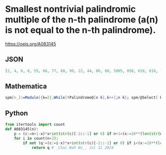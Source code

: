 # Smallest nontrivial palindromic multiple of the n\-th palindrome \(a\(n\) is not equal to the n\-th palindrome\)\.
https://oeis.org/A083145
## JSON
```JSON
[2, 4, 6, 8, 55, 66, 77, 88, 99, 22, 44, 66, 88, 5005, 858, 616, 616, 1881, 202, 222, 242, 262, 282, 1661, 1771, 1881, 1991, 19291, 404, 424, 444, 464, 484, 2772, 2882, 2992, 27072, 29492, 606, 626, 646, 666, 686, 3883, 3993, 37673, 38683, 14541, 808, 828]
```
## Mathematica
```Mathematica
spm[n_]:=Module[{k=2},While[!PalindromeQ[n k],k++];n k]; spm/@Select[ Range[ 500],PalindromeQ] (* _Harvey P. Dale_, Aug 01 2021 *)
```
## Python
```Python
from itertools import count
def A083145(n):
    p = (c:=n+1-x)*x+int(str(c)[-2::-1] or 0) if n+1<(x:=10**(len(str(n+1>>1))-1))+(y:=10*x) else (c:=n+1-y)*y+int(str(c)[::-1] or 0)
    for i in count(n+2):
        if not (q:=(c:=i-x)*x+int(str(c)[-2::-1] or 0) if i<(x:=10**(len(str(i>>1))-1))+(y:=10*x) else (c:=i-y)*y+int(str(c)[::-1] or 0))%p:
            return q # _Chai Wah Wu_, Jul 11 2024
```
